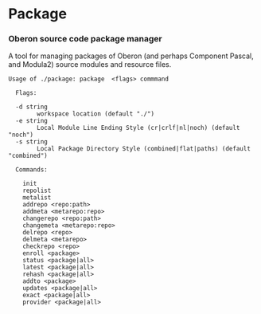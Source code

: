 # Package
### Oberon source code package manager
A tool for managing packages of Oberon (and perhaps Component Pascal, and Modula2) source modules and resource files.

```
Usage of ./package: package  <flags> commmand 

  Flags:

  -d string
    	workspace location (default "./")
  -e string
    	Local Module Line Ending Style (cr|crlf|nl|noch) (default "noch")
  -s string
    	Local Package Directory Style (combined|flat|paths) (default "combined")

  Commands:

    init
    repolist
    metalist
    addrepo <repo:path>
    addmeta <metarepo:repo>
    changerepo <repo:path>
    changemeta <metarepo:repo>
    delrepo <repo>
    delmeta <metarepo>
    checkrepo <repo>
    enroll <package>
    status <package|all>
    latest <package|all>
    rehash <package|all>
    addto <package>
    updates <package|all>
    exact <package|all>
    provider <package|all>
```
